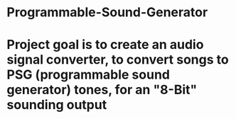 # Programmable-Sound-Generator
# Project goal is to create an audio signal converter, to convert songs to PSG (programmable sound generator) tones, for an "8-Bit" sounding output
